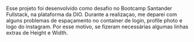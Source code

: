 Esse projeto foi desenvolvido como desafio no Bootcamp Santander Fullstack, na plataforma da DIO.
Durante a realizaçao, me deparei com alguns problemas de espaçamento no container de login, profile photo e logo do instagram. Por esse motivo, se fizeram necessárias algumas linhas extras de Height e Width.   
